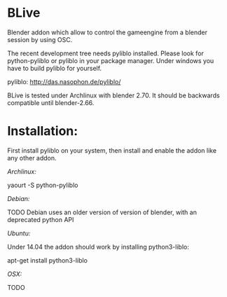 BLive
=====

Blender addon which allow to control the gameengine from a blender session by using OSC.

The recent development tree needs pyliblo installed. Please look for python-pyliblo or pyliblo
in your package manager. Under windows you have to build pyliblo for yourself.

pyliblo: http://das.nasophon.de/pyliblo/

BLive is tested under Archlinux with blender 2.70. It should be backwards compatible until blender-2.66.


Installation:
=============

First install pyliblo on your system, then install and enable the addon like any other addon. 

_Archlinux:_

yaourt -S python-pyliblo

_Debian:_

TODO
Debian uses an older version of version of blender, with an deprecated python API

_Ubuntu:_

Under 14.04 the addon should work by installing python3-liblo:

apt-get install python3-liblo

_OSX:_

TODO

